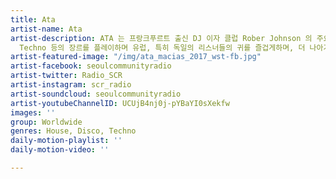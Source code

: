 ```yaml
---
title: Ata
artist-name: Ata
artist-description: ATA 는 프랑크푸르트 출신 DJ 이자 클럽 Rober Johnson 의 주요멤버다. ATA 는 Disco, House,
  Techno 등의 장르를 플레이하며 유럽, 특히 독일의 리스너들의 귀를 즐겁게하며, 더 나아가 유럽 댄스 뮤직 씬에서 활동하고 있는 인물 중 하나다.
artist-featured-image: "/img/ata_macias_2017_wst-fb.jpg"
artist-facebook: seoulcommunityradio
artist-twitter: Radio_SCR
artist-instagram: scr_radio
artist-soundcloud: seoulcommunityradio
artist-youtubeChannelID: UCUjB4nj0j-pYBaYI0sXekfw
images: ''
group: Worldwide
genres: House, Disco, Techno
daily-motion-playlist: ''
daily-motion-video: ''

---
```

